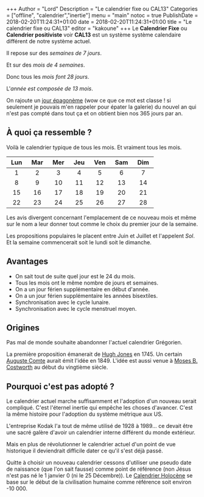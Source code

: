 +++
Author = "Lord"
Description = "Le calendrier fixe ou CAL13"
Categories = ["offline", "calendrier","inertie"]
menu = "main"
notoc = true
PublishDate = 2018-02-20T11:24:31+01:00
date = 2018-02-20T11:24:31+01:00
title = "Le calendrier fixe ou CAL13"
editor = "kakoune"
+++
Le **Calendrier Fixe** ou **Calendrier positiviste** voir **CAL13** est un système système calendaire différent de notre système actuel.

Il repose sur des *semaines de 7 jours*.

Et sur des *mois de 4 semaines*.

Donc tous les *mois font 28 jours*.

L'*année est composée de 13 mois*.

On rajoute un [jour épagonème](https://fr.wikipedia.org/wiki/Jour_%C3%A9pagom%C3%A8ne) (wow ce que ce mot est classe ! si seulement je pouvais m'en rappeler pour épater la galerie) du nouvel an qui n'est pas compté dans tout ça et on obtient bien nos 365 jours par an.

## À quoi ça ressemble ?

Voilà le calendrier typique de tous les mois.
Et vraiment tous les mois.


| Lun | Mar | Mer | Jeu | Ven | Sam | Dim |
|:-:|:-:|:-:|:-:|:-:|:-:|:-:|
|  1|  2|  3|  4|  5|  6|  7|
|  8|  9| 10| 11| 12| 13| 14|
| 15| 16| 17| 18| 19| 20| 21|
| 22| 23| 24| 25| 26| 27| 28|

Les avis divergent concernant l'emplacement de ce nouveau mois et même sur le nom a leur donner tout comme le choix du premier jour de la semaine.

Les propositions populaires le placent entre Juin et Juillet et l'appelent *Sol*. Et la semaine commencerait soit le lundi soit le dimanche.

## Avantages

  - On sait tout de suite quel jour est le 24 du mois.
  - Tous les mois ont le même nombre de jours et semaines.
  - On a un jour férien supplémentaire en début d'année.
  - On a un jour férien supplémentaire les années bisextiles.
  - Synchronisation avec le cycle lunaire.
  - Synchronisation avec le cycle menstruel moyen.
 

## Origines

Pas mal de monde souhaite abandonner l'actuel calendrier Grégorien.

La première proposition émanerait de [Hugh Jones](https://en.wikipedia.org/wiki/Hugh_Jones_(professor)) en 1745.
Un certain [Auguste Comte](https://fr.m.wikipedia.org/wiki/Auguste_Comte) aurait émit l'idée en 1849.
L'idée est aussi venue à [Moses B. Costworth](https://en.wikipedia.org/wiki/Moses_B._Cotsworth) au début du vingtième siècle.

## Pourquoi c'est pas adopté ?

Le calendrier actuel marche suffisamment et l'adoption d'un nouveau serait compliqué.
C'est l'éternel inertie qui empêche les choses d'avancer.
C'est la même histoire pour l'adoption du système métrique aux US.

L'entreprise Kodak l'a tout de même utilisé de 1928 à 1989… ce devait être une sacré galère d'avoir un calendrier interne différent du monde extérieur.

Mais en plus de révolutionner le calendrier actuel d'un point de vue historique il deviendrait difficile dater ce qu'il s'est déjà passé.

Quitte à choisir un nouveau calendrier cessons d'utiliser une pseudo date de naissance (que l'on sait fausse) comme point de référence (non Jésus n'est pas né le 1 janvier 0 (ni le 25 Décembre)).
Le [Calendrier Holocène](https://fr.wikipedia.org/wiki/Calendrier_holoc%C3%A8ne) se base sur le début de la civilisation humaine comme référence soit environ -10 000.
